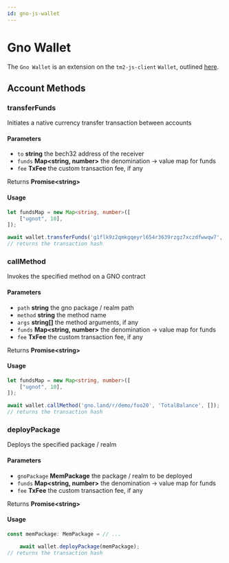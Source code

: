 ```yaml
---
id: gno-js-wallet
---
```


# Gno Wallet

The `Gno Wallet` is an extension on the `tm2-js-client` `Wallet`, outlined [here](../../tm2-js-client/wallet/wallet.md).

## Account Methods

### transferFunds

Initiates a native currency transfer transaction between accounts

#### Parameters

* `to` **string** the bech32 address of the receiver
* `funds` **Map\<string, number>** the denomination -> value map for funds
* `fee` **TxFee** the custom transaction fee, if any

Returns **Promise\<string>**

#### Usage

```ts
let fundsMap = new Map<string, number>([
    ["ugnot", 10],
]);

await wallet.transferFunds('g1flk9z2qmkgqeyrl654r3639rzgz7xczdfwwqw7', fundsMap);
// returns the transaction hash
```

### callMethod

Invokes the specified method on a GNO contract

#### Parameters

* `path` **string** the gno package / realm path
* `method` **string** the method name
* `args` **string[]** the method arguments, if any
* `funds` **Map\<string, number>** the denomination -> value map for funds
* `fee` **TxFee** the custom transaction fee, if any

Returns **Promise\<string>**

#### Usage

```ts
let fundsMap = new Map<string, number>([
    ["ugnot", 10],
]);

await wallet.callMethod('gno.land/r/demo/foo20', 'TotalBalance', []);
// returns the transaction hash
```

### deployPackage

Deploys the specified package / realm

#### Parameters

* `gnoPackage` **MemPackage** the package / realm to be deployed
* `funds` **Map\<string, number>** the denomination -> value map for funds
* `fee` **TxFee** the custom transaction fee, if any

Returns **Promise\<string>**

#### Usage

```ts
const memPackage: MemPackage = // ...

    await wallet.deployPackage(memPackage);
// returns the transaction hash
```